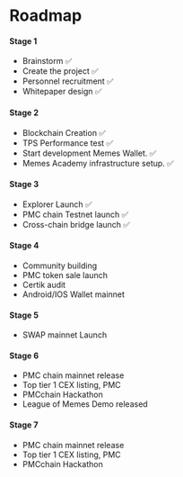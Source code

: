 # Roadmap

#### Stage 1

* Brainstorm ✅
* Create the project ✅
* Personnel recruitment ✅
* Whitepaper design ✅

#### Stage 2

* Blockchain Creation ✅
* TPS Performance test ✅
* Start development Memes Wallet. ✅
* Memes Academy infrastructure setup. ✅

#### Stage 3

* Explorer Launch ✅
* PMC chain Testnet launch ✅
* Cross-chain bridge launch ✅

#### Stage 4

* Community building&#x20;
* PMC token sale launch
* Certik audit
* Android/IOS Wallet mainnet&#x20;

#### Stage 5

* SWAP mainnet Launch

#### Stage 6

* PMC chain mainnet release
* Top tier 1 CEX listing, PMC
* PMCchain Hackathon
* League of Memes Demo released

#### Stage 7

* PMC chain mainnet release
* Top tier 1 CEX listing, PMC
* PMCchain Hackathon

&#x20;           &#x20;
